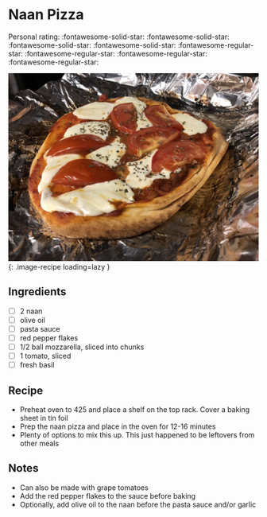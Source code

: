 <!-- Needs Manual Review -->

<!-- Do not modify sections with "AUTO-*". They are updated by make.py -->

# Naan Pizza

<!-- rating=1; (User can specify rating on scale of 1-5) -->
<!-- AUTO-UserRating -->
Personal rating: :fontawesome-solid-star: :fontawesome-solid-star: :fontawesome-solid-star: :fontawesome-solid-star: :fontawesome-regular-star: :fontawesome-regular-star: :fontawesome-regular-star: :fontawesome-regular-star:
<!-- /AUTO-UserRating -->

<!-- name_image=naan_pizza.jpg; (User can specify image name) -->
<!-- AUTO-Image -->
![naan_pizza.jpg](./naan_pizza.jpg){: .image-recipe loading=lazy }
<!-- /AUTO-Image -->

## Ingredients

* [ ] 2 naan
* [ ] olive oil
* [ ] pasta sauce
* [ ] red pepper flakes
* [ ] 1/2 ball mozzarella, sliced into chunks
* [ ] 1 tomato, sliced
* [ ] fresh basil

## Recipe

* Preheat oven to 425 and place a shelf on the top rack. Cover a baking sheet in tin foil
* Prep the naan pizza and place in the oven for 12-16 minutes
* Plenty of options to mix this up. This just happened to be leftovers from other meals

## Notes

* Can also be made with grape tomatoes
* Add the red pepper flakes to the sauce before baking
* Optionally, add olive oil to the naan before the pasta sauce and/or garlic
